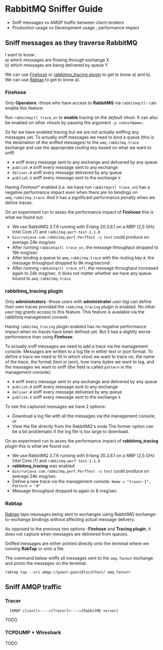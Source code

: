 # RabbitMQ Sniffer Guide

- Sniff messages vs AMQP traffic between client-brokers
- Production usage vs Development usage ; performance impact


## Sniff messages as they traverse RabbitMQ

I want to know :  
a) which messages are flowing through exchange X  
b) which messages are being delivered by queue Y

We can use [Firehose](#Firehose) or [rabbitmq_tracing plugin](rabbitmq_tracing-plugin) to get to know a) and b).  
We can use [Rabtap](#Rabtap) to get to know a).


### Firehose

Only **Operators** -those who have access to **RabbitMQ** via `rabbitmqctl`- can enable this feature.

Run `rabbitmqctl trace_on` to **enable** tracing on the *default vhost*. It can also be enabled on other *vhosts* by passing the argument `-p <vhostName>`.

So far we have enabled tracing but we are not actually sniffing any messages yet. To actually sniff messages we need to *bind* a queue (this is the destination of the sniffed messages) to the `amq.rabbitmq.trace` exchange and use the appropriate *routing key* based on what we want to sniff:
  - `#` sniff every message sent to any exchange and delivered by any queue
  - `publish.#` sniff every message sent to any exchange
  - `deliver.#` sniff every message delivered by any queue
  - `publish.X` sniff every message sent to the exchange `X`

Having *Firehose** enabled (i.e. we have run `rabbitmqctl trace_on`) has a negative performance impact even when there are no bindings on `amq.rabbitmq.trace`. And it has a significant performance penalty when we define traces.

On an experiment run to asses the performance impact of **Firehose** this is what we found out:
- We use RabbitMQ 3.7.6 running with Erlang 20.3.8.1 on a MBP (2,5 GHz Intel Core i7) and `rabbitmq-perf-test-1.1.0`
- `bin/runjava com.rabbitmq.perf.PerfTest -u test` could produce on average 24k msg/sec
- After running `rabbimtqctl trace_on`, the message throughput dropped to 19k msg/sec
- After binding a queue to `amq.rabbitmq.trace` with the routing key `#`, the message throughput dropped to 9k msg/second
- After running `rabbimtqctl trace_off`, the message throughput increased again to 24k msg/sec. It does not matter whether we have any queue bound to `amq.rabbitmq.trace`.


### rabbitmq_tracing plugin

Only **administrators** -those users with **administrator** *user tag* can define their own traces provided the `rabbitmq_tracing` plugin is enabled. No other *user tag* grants access to this feature. This feature is available via the rabbitmq management console.

Having `rabbitmq_tracing` plugin enabled has no negative performance impact when no traces have been defined yet. But it has a slightly worse performance than using **Firehose**.

To actually sniff messages we need to add a trace via the management console. Messages are written to a log file in either text or json format. To define a trace we need to fill in which vhost we want to trace on, the name of the trace, the format (text or json), how many bytes we want to log, and the messages we want to sniff (the field is called `pattern` in the management console):
  - `#` sniff every message sent to any exchange and delivered by any queue
  - `publish.#` sniff every message sent to any exchange
  - `deliver.#` sniff every message delivered by any queue
  - `publish.X` sniff every message sent to the exchange `X`

To see the captured messages we have 2 options:
- Download a log file with all the messages via the management console, or
- View the file directly from the RabbitMQ's node
The former option can be a bit problematic if the log file is too large to download.

On an experiment run to asses the performance impact of **rabbitmq_tracing** plugin this is what we found out:
- We use RabbitMQ 3.7.6 running with Erlang 20.3.8.1 on a MBP (2,5 GHz Intel Core i7) and `rabbitmq-perf-test-1.1.0`
- **rabbitmq_tracing** was enabled
- `bin/runjava com.rabbitmq.perf.PerfTest -u test` could produce on average 24k msg/sec
- Define a new trace via the management console. `Name = "tracer-1", Pattern = "#"`
- Message throughput dropped to again to 8 msg/sec


### Rabtap

[Rabtap](https://github.com/jandelgado/rabtap) taps messages being sent to exchanges using RabbitMQ exchange-to-exchange bindings without affecting actual message delivery.

As opposed to the previous two options -**Firehose** and **Tracing plugin**, it does not capture when messages are delivered from queues.

Sniffed messages are either printed directly onto the terminal where we running **RabTap** or onto a file.

The command below sniffs all messages sent to the `amq.fanout` exchange and prints the messages on the terminal.
```
rabtap tap --uri amqp://guest:guest@localhost/ amq.fanout:
```


## Sniff AMQP traffic


### Tracer

```
  [AMQP client]<---->[Tracer]<---->[RabbitMQ server]
```
TODO

### TCPDUMP + Wireshark

TODO

